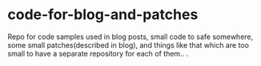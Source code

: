 code-for-blog-and-patches
============

Repo for code samples used in blog posts, small code to safe somewhere, some small patches(described in blog), 
and things like that which are too small to have a separate repository for each of them..
.